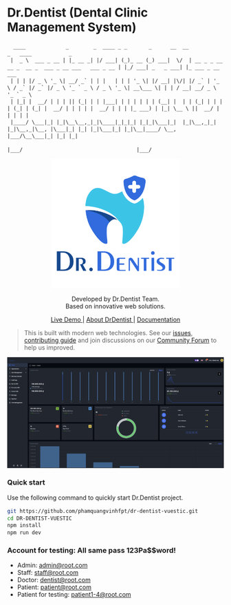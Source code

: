 # Dr.Dentist (Dental Clinic Management System)

```
  ____             _        _  ____ _ _       _      __  __                                                   _   ____            _
 |  _ \  ___ _ __ | |_ __ _| |/ ___| (_)_ __ (_) ___|  \/  | __ _ _ __   __ _  __ _  ___ _ __ ___   ___ _ __ | |_/ ___| _   _ ___| |_ ___ _ __ ___
 | | | |/ _ \ '_ \| __/ _` | | |   | | | '_ \| |/ __| |\/| |/ _` | '_ \ / _` |/ _` |/ _ \ '_ ` _ \ / _ \ '_ \| __\___ \| | | / __| __/ _ \ '_ ` _ \
 | |_| |  __/ | | | || (_| | | |___| | | | | | | (__| |  | | (_| | | | | (_| | (_| |  __/ | | | | |  __/ | | | |_ ___) | |_| \__ \ ||  __/ | | | | |
 |____/ \___|_| |_|\__\__,_|_|\____|_|_|_| |_|_|\___|_|  |_|\__,_|_| |_|\__,_|\__, |\___|_| |_| |_|\___|_| |_|\__|____/ \__, |___/\__\___|_| |_| |_|
                                                                              |___/                                     |___/
```

<p align="center">
  <a href="#" target="_blank">
    <img alt="DCMS Logo" width="300" src="./public/1.png"/>
  </a>
</p>

<p align="center">
  Developed by Dr.Dentist Team.</br>
  Based on innovative web solutions.
</p>

<p align="center">
  <a href="https://drdentist.me"> Live Demo </a> |
  <a href="#"> About DrDentist </a> |
  <a href="#">Documentation</a>
</p>

> This is built with modern web technologies. See our
> <a href="#">issues</a>,
> <a href="#">contributing guide</a> and join discussions on our
> <a href="#">Community Forum</a> to help us improved.

<p align="center">
  <a href="#" target="_blank">
    <img src="./public/Screenshot.png" align="center" width="888px"/>
  </a>
</p>

### Quick start

Use the following command to quickly start Dr.Dentist project.

```bash
git https://github.com/phamquangvinhfpt/dr-dentist-vuestic.git
cd DR-DENTIST-VUESTIC
npm install
npm run dev
```
### Account for testing: All same pass 123Pa$$word!
- Admin: admin@root.com
- Staff: staff@root.com
- Doctor: dentist@root.com
- Patient: patient@root.com
- Patient for testing: patient1-4@root.com
